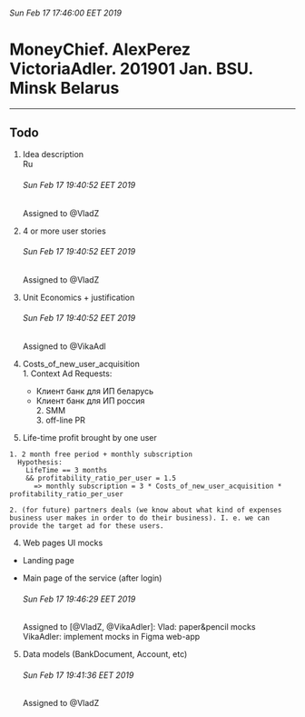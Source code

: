 ###### Sun Feb 17 17:46:00 EET 2019

# MoneyChief. AlexPerez VictoriaAdler. 201901 Jan. BSU. Minsk Belarus

--------------------------------------------------------------------------------------------

## Todo

1. Idea description  
    Ru
  
    ###### Sun Feb 17 19:40:52 EET 2019
    Assigned to @VladZ

2. 4 or more user stories  

    ###### Sun Feb 17 19:40:52 EET 2019
    Assigned to @VladZ


3. Unit Economics + justification

    ###### Sun Feb 17 19:40:52 EET 2019
    Assigned to @VikaAdl
  
  1. Costs_of_new_user_acquisition  
    1. Context Ad
      Requests:  
        * Клиент банк для ИП беларусь  
        * Клиент банк для ИП россия  
    2. SMM  
    3. off-line PR  
  
  2. Life-time profit brought by one user  
    
    1. 2 month free period + monthly subscription  
      Hypothesis:  
        LifeTime == 3 months  
        && profitability_ratio_per_user = 1.5  
          => monthly subscription = 3 * Costs_of_new_user_acquisition * profitability_ratio_per_user  

    2. (for future) partners deals (we know about what kind of expenses business user makes in order to do their business). I. e. we can provide the target ad for these users.  
  
4. Web pages UI mocks
  * Landing page  
  * Main page of the service (after login)  

    ###### Sun Feb 17 19:46:29 EET 2019
    Assigned to [@VladZ, @VikaAdler]: 
      Vlad:  paper&pencil mocks  
      VikaAdler:  implement mocks in Figma web-app  

5. Data models (BankDocument, Account, etc)  

    ###### Sun Feb 17 19:41:36 EET 2019
    Assigned to @VladZ


